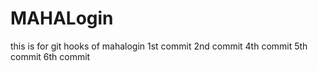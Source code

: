 # MAHALogin
this is for git hooks  of mahalogin
1st commit
2nd commit
4th commit
5th commit
6th commit

